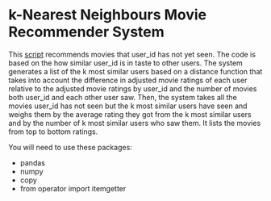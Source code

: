 # k-Nearest Neighbours Movie Recommender System
This [script](https://github.com/srotberg/movie_k_nearest_neighbours_recommender_system/blob/master/k-nearest_neighbours_recommender_system_example.py) recommends movies that user_id has not yet seen. The code is based 
on the how similar user_id is in taste to other users. The system generates a list of the k most similar users based on a distance function that takes into account the difference in adjusted movie ratings of each user relative to the adjusted movie ratings by user_id and the number of movies both user_id and each other user saw. Then, the system takes all the movies user_id has not seen but the k most similar users have seen and weighs them by the average rating they got from the k most similar users and by the number of k most similar users who saw them. It lists the movies from top to bottom ratings.

You will need to use these packages:
* pandas 
* numpy
* copy
* from operator import itemgetter
